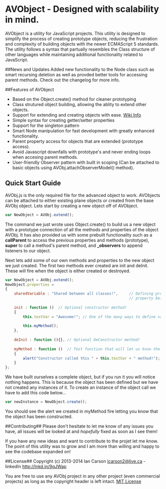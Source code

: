 AVObject - Designed with scalability in mind.
=====

AVObject is a utility for JavaScript projects. This utility is designed to simplify the process of creating prototype objects, reducing the frustration and complexity of building objects with the newer ECMAScript 5 standards. The utility follows a syntax that partually resembles the Class structure of other languages while maintaining additional functionality related to JavaScript.

##News and Updates
Added new functionality to the Node class such as smart recursing deletion as well as provded better tools for accessing parent methods. Check out the changelog for more info.

##Features of AVObject

*   Based on the Object.create() method for cleaner prototyping
*   Class strutured object building, allowing the ablity to extend other objects.
*   Support for extending and creating objects with ease. [Wiki Info](https://github.com/Kabe0/AVObj/wiki/2.-Inheritance-Problem)
*   Simple syntax for creating getter/setter properties
*   Support for the singleton pattern
*   Smart Node manipulation for fast development with greatly enhanced functionality.
*   Parent property access for objects that are extended (prototype access).
*   Avoid Javascript downfalls with prototype's and never ending loops when accesing parent methods.
*   User-friendly Observer pattern with built in scoping (Can be attached to basic objects using AVObj.attachObserverModel() method).

## Quick Start Guide

AVObj.js is the only required file for the advanced object to work. AVObjects can be attached to either existing plane objects or created from the base AVObj object. Lets start by creating a new object off of AVObject.

```javascript
var NewObject = AVObj.extend();
```

The command we just wrote uses Object.create() to build us a new object with a prototype connection of all the methods and properties of the object AVObj. It has also provided us with some prebuilt functionality such as a **callParent** to access the previous properties and methods (prototype), **super** to call a method's parent method, and **_observers** to append listeners to our object. 

Next lets add some of our own methods and properties to the new object we just created. The first two methods ever created are init and deInit. These will fire when the object is either created or destroyed.

```javascript
var NewObject = AVObj.extend();
NewObject.properties = 
{
    sharedVariable : "Shared between all classes!",     // Defining properties outside of methods will result in that
                                                        // property being shared between all objects created by the class.
    
    init : function ()  // Optional constructor method!
    {
        this.testVar = "Awesome!"; // One of the many ways to define variables in an object.
        
        this.myMethod();
    },
    
    deInit : function (){}, // Optional DeConstructor method!
    
    myMethod : function ()  // Test function that will let us know the object is constructed!
    {
        alert("Constructor called this " + this.testVar + " method!");
    }
};
```
We have built ourselves a complete object, but if you run it you will notice nothing happens. This is because the object has been defined but we have not created any instances of it. To create an instance of the object call we have to add this code below...

```javascript
var newInstance = NewObject.create();
```
You should see the alert we created in myMethod fire letting you know that the object has been constructed.

##Contributing##
Please don't hesitate to let me know of any issues you have, all issues will be looked at and *hopefully* fixed as soon as I see them!

If you have any new ideas and want to contribute to the projet let me know. The point of this utility was to grow and I am more than willing and happy to see the codebase expanded on!

##License##
Copyright (c) 2013-2014 Ian Carson <icarson2@live.ca> - linkedIn <http://lnkd.in/9qJWap>

You are free to use any AVObj project in any other project (even commercial projects) as long as the copyright header is left intact.
[MIT License](http://www.opensource.org/licenses/mit-license.php)

